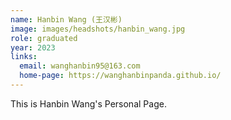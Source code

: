 ```yaml
---
name: Hanbin Wang (王汉彬)
image: images/headshots/hanbin_wang.jpg
role: graduated
year: 2023
links:
  email: wanghanbin95@163.com
  home-page: https://wanghanbinpanda.github.io/
---
```


This is Hanbin Wang's Personal Page.